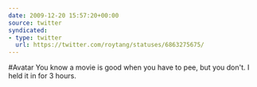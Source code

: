 ```yaml
---
date: 2009-12-20 15:57:20+00:00
source: twitter
syndicated:
- type: twitter
  url: https://twitter.com/roytang/statuses/6863275675/
---
```


#Avatar You know a movie is good when you have to pee, but you don't. I held it in for 3 hours.